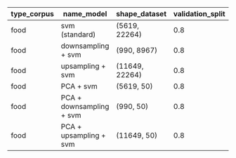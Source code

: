 type_corpus | name_model | shape_dataset | validation_split | num_train_pos | num_train_neu | num_train_neg | num_test_pos | num_test_neu | num_test_neg | num_predict_pos | num_predict_neu | num_predict_neg | accuracy
-- | -- | -- | -- | -- | -- | -- | -- | -- | -- | -- | -- | -- |--
food | svm (standard) | (5619, 22264) | 0.8 | 3251 | 985 | 259 | 838 | 215 | 71 | 1124 | 0 | 0| 0.7456
food | downsampling  + svm | (990, 8967) | 0.8 | 259 | 257 | 276 | 71 | 73 | 54 | 0 | 0 | 198 | 0.2727
food | upsampling + svm | (11649, 22264) | 0.8 | 3236 | 2878 | 3205 | 853 | 722 | 755 | 2288 | 0 | 42 | 0.3828
food | PCA + svm | (5619, 50) | 0.8 | 3251 | 985 | 259 | 838 | 215 | 71 | 1032 | 92 | 0 | 0.7874
food | PCA + downsampling + svm | (990, 50) | 0.8 | 259 | 257 | 276 | 71 | 73 | 54 | 82 | 60 | 56 | 0.5808
food | PCA + upsampling + svm | (11649, 50) | 0.8 | 3236 | 2878 | 3205 | 853 | 722 | 755 | 910 | 594 | 826 | 0.7099